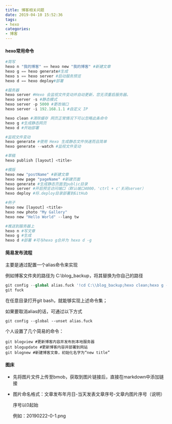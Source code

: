 ```yaml
---
title: 博客相关问题
date: 2019-04-10 15:52:36
tags:
- hexo
categories:
- 博客
---
```


#### hexo常用命令

```python
#简写
hexo n "我的博客" == hexo new "我的博客" #新建文章
hexo g == hexo generate#生成
hexo s == hexo server #启动服务预览
hexo d == hexo deploy#部署

#服务器
hexo server #Hexo 会监视文件变动并自动更新，您无须重启服务器。
hexo server -s #静态模式
hexo server -p 5000 #更改端口
hexo server -i 192.168.1.1 #自定义 IP

hexo clean #清除缓存 网页正常情况下可以忽略此条命令
hexo g #生成静态网页
hexo d #开始部署

#监视文件变动
hexo generate #使用 Hexo 生成静态文件快速而且简单
hexo generate --watch #监视文件变动

#草稿
hexo publish [layout] <title>

#模版
hexo new "postName" #新建文章
hexo new page "pageName" #新建页面
hexo generate #生成静态页面至public目录
hexo server #开启预览访问端口（默认端口4000，'ctrl + c'关闭server）
hexo deploy #将.deploy目录部署到GitHub

#例子
hexo new [layout] <title>
hexo new photo "My Gallery"
hexo new "Hello World" --lang tw

#推送到服务器上
hexo n #写文章
hexo g #生成
hexo d #部署 #可与hexo g合并为 hexo d -g
```

#### 简易发布流程

主要是通过配置一个alias命令来实现

例如博客文件夹的路径为 C:\blog_backup，将其替换为你自己的路径

```python
git config --global alias.fuck '!cd C:\\blog_backup;hexo clean;hexo g -d'
git fuck
```

在任意目录打开git bash，就能够实现上述命令集；

如果要取消alias的话，可通过以下方式

```
git config --global --unset alias.fuck
```

个人设置了几个简易的命令：

```
git blogview #更新博客内容并发布到本地服务器
git blogupdate #更新博客内容并部署到网站
git blognew #新建博客文章，初始化名字为“new title”
```

#### 图床

- 先将图片文件上传至bmob，获取到图片链接后，直接在markdown中添加链接

- 图片命名格式：文章发布年月日-当天发表文章序号-文章内图片序号（说明）  

  序号以0起始

  例如：20190222-0-1.png